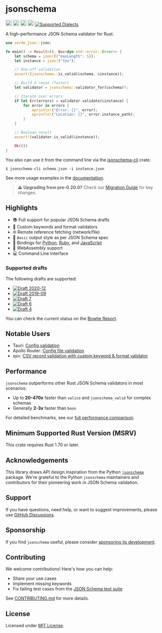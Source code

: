 # jsonschema

[<img alt="crates.io" src="https://img.shields.io/crates/v/jsonschema.svg?style=flat-square&color=fc8d62&logo=rust" height="20">](https://crates.io/crates/jsonschema)
[<img alt="docs.rs" src="https://img.shields.io/badge/docs.rs-jsonschema-66c2a5?style=flat-square&labelColor=555555&logo=docs.rs" height="20">](https://docs.rs/jsonschema)
[<img alt="build status" src="https://img.shields.io/github/actions/workflow/status/Stranger6667/jsonschema-rs/ci.yml?branch=master&style=flat-square" height="20">](https://github.com/Stranger6667/jsonschema-rs/actions?query=branch%3Amaster)
[<img alt="codecov.io" src="https://img.shields.io/codecov/c/gh/Stranger6667/jsonschema-rs?logo=codecov&style=flat-square&token=B1EnafGlRL" height="20">](https://app.codecov.io/github/Stranger6667/jsonschema-rs)
[<img alt="Supported Dialects" src="https://img.shields.io/endpoint?url=https%3A%2F%2Fbowtie.report%2Fbadges%2Frust-jsonschema%2Fsupported_versions.json&style=flat-square">](https://bowtie.report/#/implementations/rust-jsonschema)

A high-performance JSON Schema validator for Rust.

```rust
use serde_json::json;

fn main() -> Result<(), Box<dyn std::error::Error>> {
    let schema = json!({"maxLength": 5});
    let instance = json!("foo");

    // One-off validation
    assert!(jsonschema::is_valid(&schema, &instance));

    // Build & reuse (faster)
    let validator = jsonschema::validator_for(&schema)?;

    // Iterate over errors
    if let Err(errors) = validator.validate(&instance) {
        for error in errors {
            eprintln!("Error: {}", error);
            eprintln!("Location: {}", error.instance_path);
        }
    }

    // Boolean result
    assert!(validator.is_valid(&instance));

    Ok(())
}
```

You also can use it from the command line via the [jsonschema-cli](https://github.com/Stranger6667/jsonschema-rs/tree/master/crates/jsonschema-cli) crate.

```console
$ jsonschema-cli schema.json -i instance.json
```

See more usage examples in the [documentation](https://docs.rs/jsonschema).

> ⚠️ **Upgrading from pre-0.20.0?** Check our [Migration Guide](https://github.com/Stranger6667/jsonschema-rs/blob/master/MIGRATION.md) for key changes.

## Highlights

- 📚 Full support for popular JSON Schema drafts
- 🔧 Custom keywords and format validators
- 🌐 Remote reference fetching (network/file)
- 🎨 `Basic` output style as per JSON Schema spec
- 🔗 Bindings for [Python](https://github.com/Stranger6667/jsonschema-rs/tree/master/crates/jsonschema-py), [Ruby](https://github.com/driv3r/rusty_json_schema), and [JavaScript](https://github.com/ahungrynoob/jsonschema)
- 🚀 WebAssembly support
- 💻 Command Line Interface

### Supported drafts

The following drafts are supported:

- [![Draft 2020-12](https://img.shields.io/endpoint?url=https%3A%2F%2Fbowtie.report%2Fbadges%2Frust-jsonschema%2Fcompliance%2Fdraft2020-12.json)](https://bowtie.report/#/implementations/rust-jsonschema)
- [![Draft 2019-09](https://img.shields.io/endpoint?url=https%3A%2F%2Fbowtie.report%2Fbadges%2Frust-jsonschema%2Fcompliance%2Fdraft2019-09.json)](https://bowtie.report/#/implementations/rust-jsonschema)
- [![Draft 7](https://img.shields.io/endpoint?url=https%3A%2F%2Fbowtie.report%2Fbadges%2Frust-jsonschema%2Fcompliance%2Fdraft7.json)](https://bowtie.report/#/implementations/rust-jsonschema)
- [![Draft 6](https://img.shields.io/endpoint?url=https%3A%2F%2Fbowtie.report%2Fbadges%2Frust-jsonschema%2Fcompliance%2Fdraft6.json)](https://bowtie.report/#/implementations/rust-jsonschema)
- [![Draft 4](https://img.shields.io/endpoint?url=https%3A%2F%2Fbowtie.report%2Fbadges%2Frust-jsonschema%2Fcompliance%2Fdraft4.json)](https://bowtie.report/#/implementations/rust-jsonschema)

You can check the current status on the [Bowtie Report](https://bowtie.report/#/implementations/rust-jsonschema).

## Notable Users

- Tauri: [Config validation](https://github.com/tauri-apps/tauri/blob/c901d9fdf932bf7c3c77e9d3097fabb1fe0712af/crates/tauri-cli/src/helpers/config.rs#L173)
- Apollo Router: [Config file validation](https://github.com/apollographql/router/blob/855cf6cc0757ca6176970ddf3ae8c98c87c632d1/apollo-router/src/configuration/schema.rs#L120)
- qsv: [CSV record validation with custom keyword & format validator](https://github.com/jqnatividad/qsv/blob/d901260d353bcd89c4d3d2a79e6ceee1d641b5ee/src/cmd/validate.rs#L606)

## Performance

`jsonschema` outperforms other Rust JSON Schema validators in most scenarios:

- Up to **20-470x** faster than `valico` and `jsonschema_valid` for complex schemas
- Generally **2-3x** faster than `boon`

For detailed benchmarks, see our [full performance comparison](https://github.com/Stranger6667/jsonschema-rs/tree/master/crates/benchmark-suite).

## Minimum Supported Rust Version (MSRV)

This crate requires Rust 1.70 or later.

## Acknowledgements

This library draws API design inspiration from the Python [`jsonschema`](https://github.com/python-jsonschema/jsonschema) package. We're grateful to the Python `jsonschema` maintainers and contributors for their pioneering work in JSON Schema validation.

## Support

If you have questions, need help, or want to suggest improvements, please use [GitHub Discussions](https://github.com/Stranger6667/jsonschema-rs/discussions).

## Sponsorship

If you find `jsonschema` useful, please consider [sponsoring its development](https://github.com/sponsors/Stranger6667).

## Contributing

We welcome contributions! Here's how you can help:

- Share your use cases
- Implement missing keywords
- Fix failing test cases from the [JSON Schema test suite](https://bowtie.report/#/implementations/rust-jsonschema)

See [CONTRIBUTING.md](https://github.com/Stranger6667/jsonschema-rs/blob/master/CONTRIBUTING.md) for more details.

## License

Licensed under [MIT License](https://github.com/Stranger6667/jsonschema-rs/blob/master/LICENSE).

